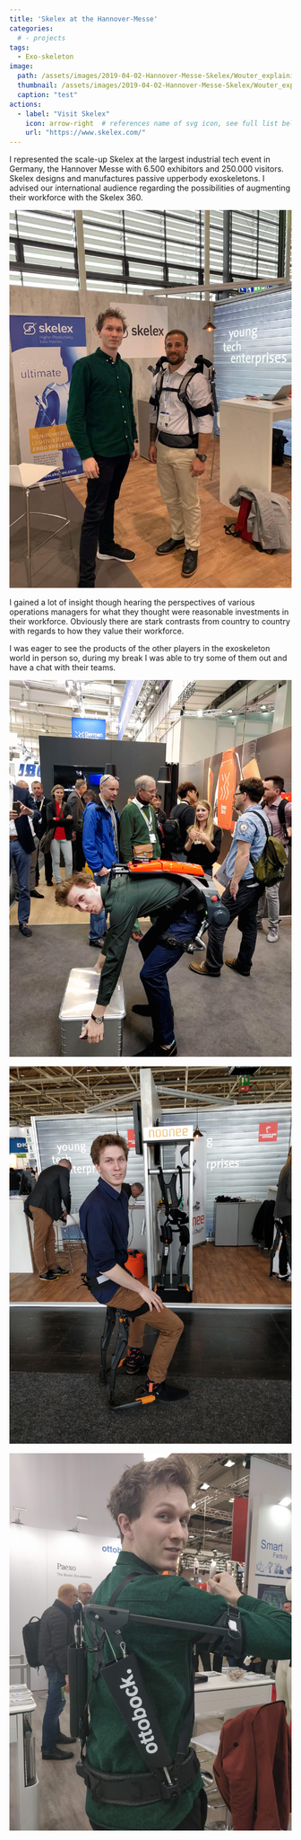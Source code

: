 ```yaml
---
title: 'Skelex at the Hannover-Messe'
categories:
  # - projects
tags:
  - Exo-skeleton
image: 
  path: /assets/images/2019-04-02-Hannover-Messe-Skelex/Wouter_explaining_Skelex_360.jpg
  thumbnail: /assets/images/2019-04-02-Hannover-Messe-Skelex/Wouter_explaining_Skelex_360.jpg
  caption: "test"
actions:
  - label: "Visit Skelex"
    icon: arrow-right  # references name of svg icon, see full list below
    url: "https://www.skelex.com/"
---
```


I represented the scale-up Skelex at the largest industrial tech event in Germany, the Hannover Messe with 6.500 exhibitors and 250.000 visitors. Skelex designs and manufactures passive upperbody exoskeletons. I advised our international audience regarding the possibilities of augmenting their workforce with the Skelex 360.


![0.jpg](/assets/images/2019-04-02-Hannover-Messe-Skelex/0.jpg)

I gained a lot of insight though hearing the perspectives of various operations managers for what they thought were reasonable investments in their workforce. 
Obviously there are stark contrasts from country to country with regards to how they value their workforce.

I was eager to see the products of the other players in the exoskeleton world in person so, during my break I was able to try some of them out and have a chat with their teams.

![geman_bionx_gif.gif](/assets/images/2019-04-02-Hannover-Messe-Skelex/geman_bionx_gif.gif)
<!-- 
![german_bionx.jpg](/assets/images/2019-04-02-Hannover-Messe-Skelex/german_bionx.jpg) -->

![noonee.jpg](/assets/images/2019-04-02-Hannover-Messe-Skelex/noonee.jpg)

![paexo.jpg](/assets/images/2019-04-02-Hannover-Messe-Skelex/paexo.jpg)
